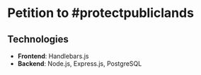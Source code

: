 # Petition to #protectpubliclands

## Technologies
* **Frontend**: Handlebars.js
* **Backend**: Node.js, Express.js, PostgreSQL
